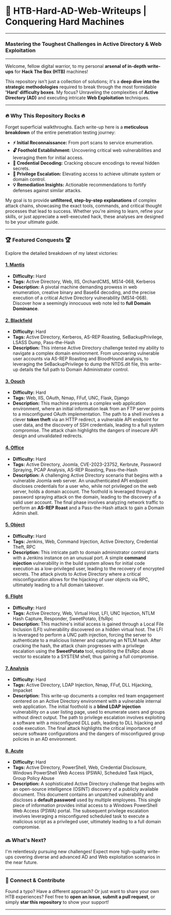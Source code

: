 # 🚀 HTB-Hard-AD-Web-Writeups | Conquering Hard Machines

---

### **Mastering the Toughest Challenges in Active Directory & Web Exploitation**

---

Welcome, fellow digital warrior, to my personal **arsenal of in-depth write-ups** for **Hack The Box (HTB)** machines!

This repository isn't just a collection of solutions; it's a **deep dive into the strategic methodologies** required to break through the most formidable **'Hard' difficulty boxes**. My focus? Unraveling the complexities of **Active Directory (AD)** and executing intricate **Web Exploitation** techniques.

---

### 🔥 Why This Repository Rocks 🔥

Forget superficial walkthroughs. Each write-up here is a **meticulous breakdown** of the entire penetration testing journey:

* **⚡ Initial Reconnaissance:** From port scans to service enumeration.
* **🔓 Foothold Establishment:** Uncovering critical web vulnerabilities and leveraging them for initial access.
* **🔑 Credential Decoding:** Cracking obscure encodings to reveal hidden secrets.
* **👑 Privilege Escalation:** Elevating access to achieve ultimate system or domain control.
* **💡 Remediation Insights:** Actionable recommendations to fortify defenses against similar attacks.

My goal is to provide **unfiltered, step-by-step explanations** of complex attack chains, showcasing the exact tools, commands, and critical thought processes that lead to success. Whether you're aiming to learn, refine your skills, or just appreciate a well-executed hack, these analyses are designed to be your ultimate guide.

---

### 🏆 Featured Conquests 🏆

Explore the detailed breakdown of my latest victories:

#### [1. Mantis](Mantis.md)
* **Difficulty:** Hard
* **Tags:** Active Directory, Web, IIS, OrchardCMS, MS14-068, Kerberos
* **Description:** A pivotal machine demanding prowess in web enumeration, creative binary and Base64 decoding, and the precise execution of a critical Active Directory vulnerability (MS14-068). Discover how a seemingly innocuous web note led to **full Domain Dominance**.
#### [2. Blackfield](blackfield.md)
* **Difficulty:** Hard
* **Tags:** Active Directory, Kerberos, AS-REP Roasting, SeBackupPrivilege, LSASS Dump, Pass-the-Hash
* **Description:** This intense Active Directory challenge tested my ability to navigate a complex domain environment. From uncovering vulnerable user accounts via AS-REP Roasting and BloodHound analysis, to leveraging the SeBackupPrivilege to dump the NTDS.dit file, this write-up details the full path to Domain Administrator control.
#### [3. Oouch](Oouch.md)
* **Difficulty:** Hard
* **Tags:** Web, IIS, OAuth, Nmap, FFuf, UNC, Flask, Django
* **Description:** This machine presents a complex web application environment, where an initial information leak from an FTP server points to a misconfigured OAuth implementation. The path to a shell involves a clever **token theft** via an HTTP redirect, a vulnerable API endpoint for user data, and the discovery of SSH credentials, leading to a full system compromise. The attack chain highlights the dangers of insecure API design and unvalidated redirects.
#### [4. Office](Office.md)
* **Difficulty:** Hard
* **Tags:** Active Directory, Joomla, CVE-2023-23752, Kerbrute, Password Spraying, PCAP Analysis, AS-REP Roasting, Pass-the-Hash
* **Description:** A challenging Active Directory scenario that begins with a vulnerable Joomla web server. An unauthenticated API endpoint discloses credentials for a user who, while not privileged on the web server, holds a domain account. The foothold is leveraged through a password spraying attack on the domain, leading to the discovery of a valid user account. The final phase involves analyzing network traffic to perform an **AS-REP Roast** and a Pass-the-Hash attack to gain a Domain Admin shell.
#### [5. Object](Object.md)
* **Difficulty:** Hard
* **Tags:** Jenkins, Web, Command Injection, Active Directory, Credential Theft, RPC
* **Description:** This intricate path to domain administrator control starts with a Jenkins instance on an unusual port. A simple **command injection** vulnerability in the build system allows for initial code execution as a low-privileged user, leading to the recovery of encrypted secrets. The attack pivots to Active Directory where a critical misconfiguration allows for the hijacking of user objects via RPC, ultimately leading to a full domain takeover.
#### [6. Flight](Flight.md)
* **Difficulty:** Hard
* **Tags:** Active Directory, Web, Virtual Host, LFI, UNC Injection, NTLM Hash Capture, Responder, SweetPotato, EfsRpc
* **Description:** This machine's initial access is gained through a Local File Inclusion (LFI) vulnerability discovered on a hidden virtual host. The LFI is leveraged to perform a UNC path injection, forcing the server to authenticate to a malicious listener and capturing an NTLM hash. After cracking the hash, the attack chain progresses with a privilege escalation using the **SweetPotato** tool, exploiting the EfsRpc abuse vector to escalate to a SYSTEM shell, thus gaining a full compromise.
#### [7. Analysis](Analysis.md)
* **Difficulty:** Hard
* **Tags:** Active Directory, LDAP Injection, Nmap, FFuf, DLL Hijacking, Impacket
* **Description:** This write-up documents a complex red team engagement centered on an Active Directory environment with a vulnerable internal web application. The initial foothold is a **blind LDAP injection** vulnerability on a user listing page, used to enumerate users and groups without direct output. The path to privilege escalation involves exploiting a software with a misconfigured DLL path, leading to DLL hijacking and code execution. The final attack highlights the critical importance of secure software configurations and the dangers of misconfigured group policies in an AD environment.
#### [8. Acute](Acute.md)
* **Difficulty:** Hard
* **Tags:** Active Directory, PowerShell, Web, Credential Disclosure, Windows PowerShell Web Access (PSWA), Scheduled Task Hijack, Group Policy Abuse
* **Description:** A sophisticated Active Directory challenge that begins with an open-source intelligence (OSINT) discovery of a publicly available document. This document contains an unpatched vulnerability and discloses a **default password** used by multiple employees. This single piece of information provides initial access to a Windows PowerShell Web Access (PSWA) portal. The subsequent privilege escalation involves leveraging a misconfigured scheduled task to execute a malicious script as a privileged user, ultimately leading to a full domain compromise.


### 🔜 What's Next?

I'm relentlessly pursuing new challenges! Expect more high-quality write-ups covering diverse and advanced AD and Web exploitation scenarios in the near future.

---

### 🤝 Connect & Contribute

Found a typo? Have a different approach? Or just want to share your own HTB experiences?
Feel free to **open an issue**, **submit a pull request**, or simply **star this repository** to show your support!

---
